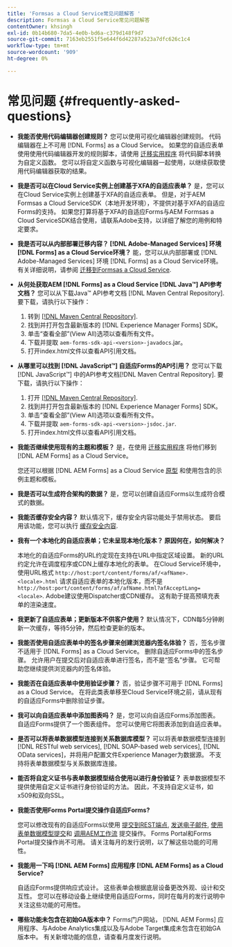 ```yaml
---
title: 'Formsas a Cloud Service常见问题解答 '
description: Formsas a Cloud Service常见问题解答
contentOwner: khsingh
exl-id: 0b14b680-7da5-4e0b-bd6a-c379d148f9d7
source-git-commit: 7163eb2551f5e644f6d42287a523a7dfc626c1c4
workflow-type: tm+mt
source-wordcount: '909'
ht-degree: 0%

---
```


# 常见问题 {#frequently-asked-questions}

* **我能否使用代码编辑器创建规则？**
您可以使用可视化编辑器创建规则。 代码编辑器在上不可用 [!DNL Forms] as a Cloud Service。 如果您的自适应表单使用使用代码编辑器开发的规则脚本，请使用 [迁移实用程序](migrate-to-forms-as-a-cloud-service.md) 将代码脚本转换为自定义函数。 您可以将自定义函数与可视化编辑器一起使用，以继续获取使用代码编辑器获取的结果。

* **我是否可以在Cloud Service实例上创建基于XFA的自适应表单？**
是，您可以在Cloud Service实例上创建基于XFA的自适应表单。 但是，对于AEM Formsas a Cloud ServiceSDK（本地开发环境），不提供对基于XFA的自适应Forms的支持。 如果您打算将基于XFA的自适应Forms与AEM Formsas a Cloud ServiceSDK结合使用，请联系Adobe支持，以详细了解您的用例和特定要求。

<!-- * **Can I use an XDP as a Document of Record (DoR) template? Is Forms Designer included in AEM Forms as a Cloud Service license?** 

  Yes, you can use an XDP as a Document of Record template on Cloud Service instances. However, support to use XDP as a Document of Record template is not available for AEM Forms as a Cloud Service SDK (Local development environment). -->

* **我是否可以从内部部署迁移内容？ [!DNL Adobe-Managed Services] 环境 [!DNL Forms] as a Cloud Service环境？**
能，您可以从内部部署或 [!DNL Adobe-Managed Services] 环境 [!DNL Forms] as a Cloud Service环境。 有关详细说明，请参阅 [迁移到Formsas a Cloud Service](migrate-to-forms-as-a-cloud-service.md).

<!-- You can use package manager or Experience Manager UI to [export and import Forms and related assets](import-export-forms-templates.md), use the migration utility to make your existing assets compatible with [!DNL Forms] as a Cloud Service, use the [Best Practices Analyzer](https://experienceleague.adobe.com/docs/experience-manager-cloud-service/moving/cloud-migration/best-practices-analyzer/overview-best-practices-analyzer.html?lang=en#best-practices-analyzer) tool to find the features and APIs that require changes and updated before migration, and use the [Content Transfer Tools](https://docs.adobe.com/content/help/en/experience-manager-cloud-service/moving/home.html) to move your custom code without refactoring it. -->

* **从何处获取AEM [!DNL Forms] as a Cloud Service [!DNL Java™] API参考文档？**
您可以从下载Java™ API参考文档 [!DNL Maven Central Repository]. 要下载，请执行以下操作：
   1. 转到 [[!DNL Maven Central Repository]](https://mvnrepository.com/artifact/com.adobe.aem/aem-forms-sdk-api).
   1. 找到并打开包含最新版本的 [!DNL Experience Manager Forms] SDK。
   1. 单击“查看全部”(View All)选项以查看所有文件。
   1. 下载并提取 `aem-forms-sdk-api-<version>-javadocs`.jar。
   1. 打开index.html文件以查看API引用文档。

* **从哪里可以找到 [!DNL JavaScript™] 自适应Forms的API引用？**
您可以下载 [!DNL JavaScript™] 中的API参考文档[!DNL  Maven Central Repository]. 要下载，请执行以下操作：
   1. 打开 [[!DNL Maven Central Repository]](https://mvnrepository.com/artifact/com.adobe.aem/aem-forms-sdk-api).
   1. 找到并打开包含最新版本的 [!DNL Experience Manager Forms] SDK。
   1. 单击“查看全部”(View All)选项以查看所有文件。
   1. 下载并提取 `aem-forms-sdk-api-<version>-jsdoc.jar`.
   1. 打开index.html文件以查看API引用文档。

* **我能否继续使用现有的主题和模板？**
是，在使用 [迁移实用程序](migrate-to-forms-as-a-cloud-service.md) 将他们移到 [!DNL AEM Forms] as a Cloud Service。

   您还可以根据 [!DNL AEM Forms] as a Cloud Service [原型](setup-local-development-environment.md#forms-cloud-service-local-development-environment) 和使用包含的示例主题和模板。

* **我是否可以生成符合架构的数据？**
是，您可以创建自适应Forms以生成符合模式的数据。

<!-- * **Can I pass custom parameters to the prefill service?**
Custom parameters are planned for an upcoming release. -->

* **我能否缓存安全内容？**
默认情况下，缓存安全内容功能处于禁用状态。 要启用该功能，您可以执行 [缓存安全内容](https://experienceleague.adobe.com/docs/experience-manager-dispatcher/using/configuring/permissions-cache.html).

* **我有一个本地化的自适应表单；它未呈现本地化版本？ 原因何在，如何解决？**

   本地化的自适应Forms的URL约定现在支持在URL中指定区域设置。 新的URL约定允许在调度程序或CDN上缓存本地化的表单。 在Cloud Service环境中，使用URL格式 `http://host:port/content/forms/af/<afName>.<locale>.html` 请求自适应表单的本地化版本，而不是 `http://host:port/content/forms/af/afName.html?afAcceptLang=<locale>`. Adobe建议使用Dispatcher或CDN缓存。 这有助于提高预填充表单的渲染速度。

* **我更新了自适应表单；更新版本不供客户使用？**
默认情况下，CDN每5分钟刷新一次缓存，等待5分钟，然后检查更新的版本。

* **我能否使用自适应表单中的签名步骤来创建浏览器内签名体验？**
否，签名步骤不适用于 [!DNL Forms] as a Cloud Service。 删除自适应Forms中的签名步骤。 允许用户在提交后对自适应表单进行签名，而不是“签名”步骤。 它可帮助您继续提供浏览器内的签名体验。

* **我能否在自适应表单中使用验证步骤？**
否，验证步骤不可用于 [!DNL Forms] as a Cloud Service。 在将此类表单移至Cloud Service环境之前，请从现有的自适应Forms中删除验证步骤。

* **我可以向自适应表单中添加图表吗？**
是，您可以向自适应Forms添加图表。 自适应Forms提供了一个图表组件。 您可以使用它将图表添加到自适应表单。

* **是否可以将表单数据模型连接到关系数据库模型？**
可以将表单数据模型连接到 [!DNL RESTful web services], [!DNL SOAP-based web services], [!DNL OData services]，并将用户配置文件Experience Manager为数据源。 不支持将表单数据模型与关系数据库连接。

* **能否将自定义证书与表单数据模型结合使用以进行身份验证？**
表单数据模型不提供使用自定义证书进行身份验证的方法。 因此，不支持自定义证书，如x509和双向SSL。

* **我能否使用Forms Portal提交操作自适应Forms?**

   您可以修改现有的自适应Forms以使用 [提交到REST端点](configuring-submit-actions.md#submit-to-rest-endpoint), [发送电子邮件](configuring-submit-actions.md#send-email), [使用表单数据模型提交](configuring-submit-actions.md#submit-using-form-data-model)和 [调用AEM工作流](configuring-submit-actions.md#invoke-an-aem-workflow) 提交操作。 Forms Portal和Forms Portal提交操作尚不可用。 请关注每月的发行说明，以了解这些功能的可用性。

* **我能用一下吗 [!DNL AEM Forms] 应用程序 [!DNL AEM Forms] as a Cloud Service?**

   自适应Forms提供响应式设计。 这些表单会根据底层设备更改外观、设计和交互性。 您可以在移动设备上继续使用自适应Forms，同时在每月的发行说明中关注这些功能的可用性。

* **哪些功能未包含在初始GA版本中？**
Forms门户网站， [!DNL AEM Forms] 应用程序、与Adobe Analytics集成以及与Adobe Target集成未包含在初始GA版本中。 有关新增功能的信息，请查看月度发行说明。
